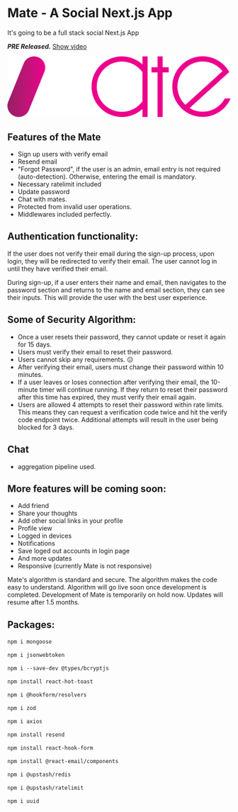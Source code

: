 # Mate - A Social Next.js App
It's going to be a full stack social Next.js App

***PRE Released.*** <a href="https://www.facebook.com/100054266981639/videos/1316153459222949/">Show video</a>

[![Watch the video](/public/assets/mate_logo.png)](/public/ac72181f-1773-40ba-8b86-61b3d979a2f4.mp4)

## Features of the Mate
- Sign up users with verify email
- Resend email
- "Forgot Password", if the user is an admin, email entry is not required (auto-detection). Otherwise, entering the email is mandatory.
- Necessary ratelimit included
- Update password
- Chat with mates.
- Protected from invalid user operations.
- Middlewares included perfectly.

## Authentication functionality:
If the user does not verify their email during the sign-up process, upon login, they will be redirected to verify their email. The user cannot log in until they have verified their email.

During sign-up, if a user enters their name and email, then navigates to the password section and returns to the name and email section, they can see their inputs. This will provide the user with the best user experience.

## Some of Security Algorithm:
* Once a user resets their password, they cannot update or reset it again for 15 days.
* Users must verify their email to reset their password.
* Users cannot skip any requirements. 😑
* After verifying their email, users must change their password within 10 minutes.
* If a user leaves or loses connection after verifying their email, the 10-minute timer will continue running. If they return to reset their password after this time has expired, they must verify their email again.
* Users are allowed 4 attempts to reset their password within rate limits. This means they can request a verification code twice and hit the verify code endpoint twice. Additional attempts will result in the user being blocked for 3 days.

## Chat 
* aggregation pipeline used.

## More features will be coming soon:
- Add friend
- Share your thoughts
- Add other social links in your profile
- Profile view
- Logged in devices
- Notifications
- Save loged out accounts in login page
- And more updates
- Responsive (currently Mate is not responsive)

Mate's algorithm is standard and secure. 
The algorithm makes the code easy to understand.
Algorithm will go live soon once development is completed. 
Development of Mate is temporarily on hold now. Updates will resume after 1.5 months.

## Packages:

```
npm i mongoose
```
```
npm i jsonwebtoken
```
```
npm i --save-dev @types/bcryptjs
```
```
npm install react-hot-toast
```
```
npm i @hookform/resolvers
```
```
npm i zod
```
```
npm i axios
```
```
npm install resend
```
```
npm install react-hook-form
```
```
npm install @react-email/components
```
```
npm i @upstash/redis
```
```
npm i @upstash/ratelimit
```
```
npm i uuid
```
